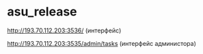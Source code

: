 # asu_release

http://193.70.112.203:3536/  (интерфейс)

http://193.70.112.203:3535/admin/tasks (интерфейс администора)
